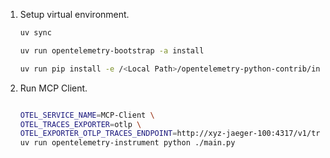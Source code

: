 
1. Setup virtual environment.

    ```sh
    uv sync

    uv run opentelemetry-bootstrap -a install

    uv run pip install -e /<Local Path>/opentelemetry-python-contrib/instrumentation-genai/opentelemetry-instrumentation-mcp

    ```

1. Run MCP Client.

    ```sh

    OTEL_SERVICE_NAME=MCP-Client \
    OTEL_TRACES_EXPORTER=otlp \
    OTEL_EXPORTER_OTLP_TRACES_ENDPOINT=http://xyz-jaeger-100:4317/v1/traces \
    uv run opentelemetry-instrument python ./main.py

    ```
